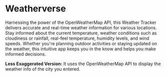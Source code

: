 # Weatherverse

Harnessing the power of the OpenWeatherMap API, this Weather Tracker delivers accurate and real-time weather information for various locations. Stay informed about the current temperature, weather conditions such as cloudiness or rainfall, real-feel temperature, humidity levels, and wind speeds. Whether you're planning outdoor activities or staying updated on the weather, this intuitive app keeps you in the know and helps you make informed decisions.

**Less Exaggerated Version:** It uses the OpenWeatherMap API to display the weather info of the city you entered.
